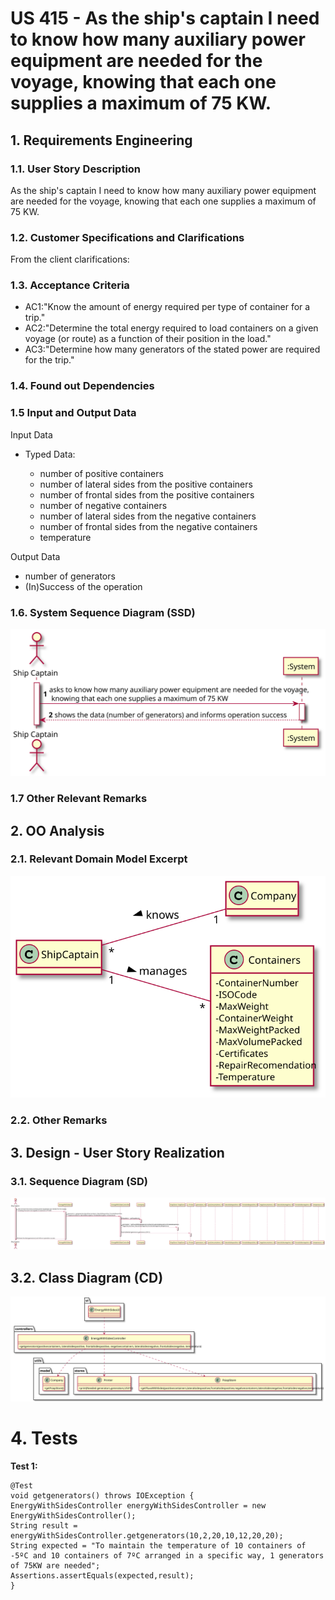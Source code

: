 # US 415 - As the ship's captain I need to know how many auxiliary power equipment are needed for the voyage, knowing that each one supplies a maximum of 75 KW.

## 1. Requirements Engineering

### 1.1. User Story Description

As the ship's captain I need to know how many auxiliary power equipment are needed for the voyage, knowing that each one supplies a maximum of 75 KW.

### 1.2. Customer Specifications and Clarifications


From the client clarifications:


### 1.3. Acceptance Criteria


* AC1:"Know the amount of energy required per type of container for a trip."
* AC2:"Determine the total energy required to load containers on a given voyage (or route) as a function of their position in the load."
* AC3:"Determine how many generators of the stated power are required for the trip."


### 1.4. Found out Dependencies


### 1.5 Input and Output Data


Input Data

* Typed Data:
  
	* number of positive containers
	* number of lateral sides from the positive containers
	* number of frontal sides from the positive containers
	* number of negative containers
	* number of lateral sides from the negative containers
	* number of frontal sides from the negative containers
	* temperature

Output Data

* number of generators
* (In)Success of the operation


### 1.6. System Sequence Diagram (SSD)


![US415-SSD](US415_SSD.svg)


### 1.7 Other Relevant Remarks




## 2. OO Analysis

### 2.1. Relevant Domain Model Excerpt

![US415-MD](US415_DM.svg)

### 2.2. Other Remarks




## 3. Design - User Story Realization

### 3.1. Sequence Diagram (SD)


![US415-SD](US415_SD.svg)

## 3.2. Class Diagram (CD)


![US415-CD](US415_CD.svg)

# 4. Tests


**Test 1:**
		
	@Test
	void getgenerators() throws IOException {
	EnergyWithSidesController energyWithSidesController = new EnergyWithSidesController();
	String result = energyWithSidesController.getgenerators(10,2,20,10,12,20,20);
	String expected = "To maintain the temperature of 10 containers of -5ºC and 10 containers of 7ºC arranged in a specific way, 1 generators of 75KW are needed";
	Assertions.assertEquals(expected,result);
	}

		


